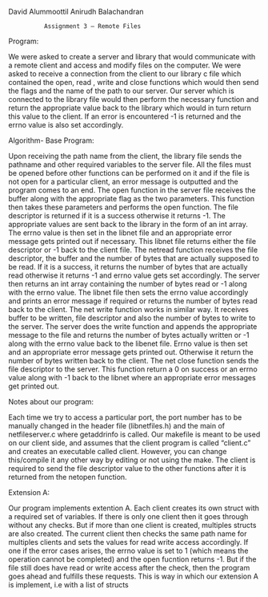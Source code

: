 David Alummoottil 
Anirudh Balachandran
			
			  Assignment 3 – Remote Files 

Program:

We were asked to create a server and library that would communicate with a remote client and access and modify files on the computer. We were asked to receive a connection from the client to our library c file which contained the open, read , write and close functions which would then send the flags and the name of the path to our server. Our server which is connected to the library file would then perform the necessary function and return the appropriate value back to the library which would in turn return this value to the client.  If an error is encountered -1 is returned and the errno value is also set accordingly. 

Algorithm- Base Program:

Upon receiving the path name from the client, the library file sends the pathname and other required variables to the server file. All the files must be opened before other functions can be performed on it and if the file is not open for a particular client, an error message is outputted and the program comes to an end. The open function in the server file receives the buffer along with the appropriate flag as the two parameters. This function then takes these parameters and performs the open function. The file descriptor is returned if it is a success otherwise it returns -1. The appropriate values are sent back to the library in the form of an int array. The errno value is then set in the libnet file and an appropriate error message gets printed out if necessary. This libnet file returns either the file descriptor or -1 back to the client file.  The netread function receives the file descriptor, the buffer and the number of bytes that are actually supposed to be read. If it is a success, it returns the number of bytes that are actually read otherwise it returns -1 and errno value gets set accordingly. The server then returns an int array containing the number of bytes read or -1 along with the errno value. The libnet file then sets the errno value accordingly and prints an error message if required or returns the number of bytes read back to the client. The net write function works in similar way. It receives buffer to be written, file descriptor and also the number of bytes to write to the server. The server does the write function and appends the appropriate message to the file and returns the number of bytes actually written or -1 along with the errno value back to the libenet file. Errno value is then set and an appropriate error message gets printed out. Otherwise it return the number of bytes written back to the client. The net close function sends the file descriptor to the server. This function return a 0 on success or an errno value along with -1 back to the libnet where an appropriate error messages get printed out.

Notes about our program: 

Each time we try to access a particular port, the port number has to be manually changed in the header file (libnetfiles.h) and the main of netfileserver.c where getaddrinfo is called.
Our makefile is meant to be used on our client side, and assumes that the client program is called “client.c” and creates an executable called client. However, you can change this/compile it any other way by editing or not using the make. The client is required to send the file descriptor value to the other functions after it is returned from the netopen function.

Extension A: 

Our program implements extention A. Each client creates its own struct with a required set of variables. If there is only one client then it goes through without any checks. But if more than one client is created, multiples structs are also created. The current client then checks the same path name for multiples clients and sets the values for read write access accordingly. If one if the error cases arises, the errno value is set to 1 (which means the operation cannot be completed) and the open fucntion returns -1. But if the file still does have read or write access after the check, then the program goes ahead and fulfills these requests. This is way in which our extension A is implement, i.e with a list of structs


